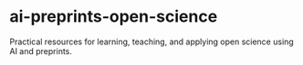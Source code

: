 # ai-preprints-open-science
Practical resources for learning, teaching, and applying open science using AI and preprints.

